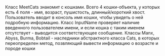 Класс MeetCats знакомит с кошками. Всего 4 кошки-объекта, у которых есть 4 поля - имя, возраст, пушистость, длинный/короткий хвост.
Пользователь вводит в консоль имя кошки, чтобы увидеть о ней подробную информацию.
Класс InputName проверяет наличие введенного пользователем имени, и если кошка с таким именем отсутствует - выводится соответствующее сообщение.
Классы Manx, Abyss, Burma, Bobtail - наследники абстрактного класса Cats, в которых переопределен метод, позвляющий вывести информацию о возрасте и породе кошки
